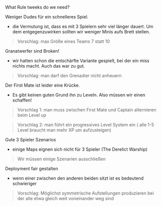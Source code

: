 What Rule tweeks do we need?

Weniger Dudes für ein schnelleres Spiel.
- die Vermutung ist, dass es mit 3 Spielern sehr viel länger dauert. Um dem entgegenzuwirken sollten wir weniger Minis aufs Brett stellen. 
> Vorschlag: max Größe eines Teams 7 statt 10

Granatwerfer sind Broken!
- wir hatten schon die entschärfte Variante gespielt, bei der ein miss nichts macht. Auch das war zu gut. 
> Vorschlag: man darf den Grenadier nicht anheuern

Der First Mate ist leider eine Krücke. 
- Es gibt keinen guten Grund ihn zu Leveln. Also müssen wir einen schaffen!
> Vorschlag 1: man muss zwischen First Mate und Captain alternieren beim Level up

> Vorschlag 2: man führt ein progressives Level System ein ( alle 1-5 Level braucht man mehr XP um aufzusteigen)

Gute 3 Spieler Szenarios
- einige Maps eignen sich nicht für 3 Spieler (The Derelict Warship)

> Wir müssen einige Szenarien ausschließen

Deployment fair gestalten
- wenn einer zwischen den anderen beiden sitzt ist es bedeutend schwieriger

> Vorschlag: Möglichst symmetrische Aufstellungen produzieren bei der alle etwa gleich weit voneinander weg sind
